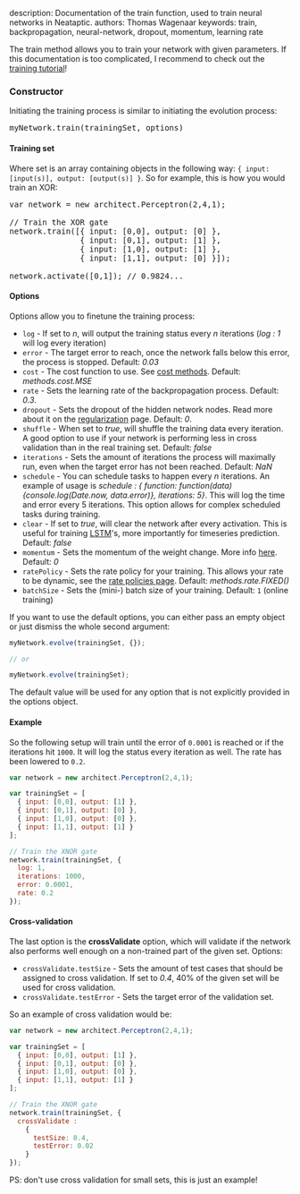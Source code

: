 description: Documentation of the train function, used to train neural networks in Neataptic.
authors: Thomas Wagenaar
keywords: train, backpropagation, neural-network, dropout, momentum, learning rate

The train method allows you to train your network with given parameters. If this
documentation is too complicated, I recommend to check out the
[training tutorial](../tutorials/training.md)!

### Constructor
Initiating the training process is similar to initiating the evolution process:

<pre>
myNetwork.train(trainingSet, options)
</pre>

#### Training set

Where set is an array containing objects in the following way: <code>{ input: [input(s)], output: [output(s)] }</code>. So for example, this is how you would train an XOR:

<pre>
var network = new architect.Perceptron(2,4,1);

// Train the XOR gate
network.train([{ input: [0,0], output: [0] },
               { input: [0,1], output: [1] },
               { input: [1,0], output: [1] },
               { input: [1,1], output: [0] }]);

network.activate([0,1]); // 0.9824...
</pre>

#### Options

Options allow you to finetune the training process:

* `log` - If set to _n_, will output the training status every _n_ iterations (_log : 1_ will log every iteration)
* `error` - The target error to reach, once the network falls below this error, the process is stopped. Default: _0.03_
* `cost` - The cost function to use. See [cost methods](../methods/cost.md). Default: _methods.cost.MSE_
* `rate` - Sets the learning rate of the backpropagation process. Default: _0.3_.
* `dropout` - Sets the dropout of the hidden network nodes. Read more about it on the [regularization](../methods/regularization.md) page. Default: _0_.
* `shuffle` - When set to _true_, will shuffle the training data every iteration. A good option to use if your network is performing less in cross validation than in the real training set. Default: _false_
* `iterations` - Sets the amount of iterations the process will maximally run, even when the target error has not been reached. Default: _NaN_
* `schedule` - You can schedule tasks to happen every _n_ iterations. An example of usage is _schedule : { function: function(data){console.log(Date.now, data.error)}, iterations: 5}_. This will log the time and error every 5 iterations. This option allows for complex scheduled tasks during training.
* `clear` - If set to _true_, will clear the network after every activation. This is useful for training [LSTM](../builtins/lstm.md)'s, more importantly for timeseries prediction. Default: _false_
* `momentum` - Sets the momentum of the weight change. More info [here](https://www.willamette.edu/~gorr/classes/cs449/momrate.html). Default: _0_
* `ratePolicy` - Sets the rate policy for your training. This allows your rate to be dynamic, see the [rate policies page](../methods/rate.md). Default: _methods.rate.FIXED()_
* `batchSize` - Sets the (mini-) batch size of your training. Default: `1` (online training)

If you want to use the default options, you can either pass an empty object or
just dismiss the whole second argument:

```javascript
myNetwork.evolve(trainingSet, {});

// or

myNetwork.evolve(trainingSet);
```

The default value will be used for any option that is not explicitly provided
in the options object.

#### Example

So the following setup will train until the error of <code>0.0001</code> is reached or if the iterations hit <code>1000</code>. It will log the status every iteration as well. The rate has been lowered to <code>0.2</code>.

```javascript
var network = new architect.Perceptron(2,4,1);

var trainingSet = [
  { input: [0,0], output: [1] },
  { input: [0,1], output: [0] },
  { input: [1,0], output: [0] },
  { input: [1,1], output: [1] }
];

// Train the XNOR gate
network.train(trainingSet, {
  log: 1,
  iterations: 1000,
  error: 0.0001,
  rate: 0.2
});
```

#### Cross-validation

The last option is the **crossValidate** option, which will validate if the network also performs well enough on a non-trained part of the given set. Options:

* `crossValidate.testSize` - Sets the amount of test cases that should be assigned to cross validation. If set to _0.4_, 40% of the given set will be used for cross validation.
* `crossValidate.testError` - Sets the target error of the validation set.

So an example of cross validation would be:

```javascript
var network = new architect.Perceptron(2,4,1);

var trainingSet = [
  { input: [0,0], output: [1] },
  { input: [0,1], output: [0] },
  { input: [1,0], output: [0] },
  { input: [1,1], output: [1] }
];

// Train the XNOR gate
network.train(trainingSet, {
  crossValidate :
    {
      testSize: 0.4,
      testError: 0.02
    }
});
```

PS: don't use cross validation for small sets, this is just an example!
